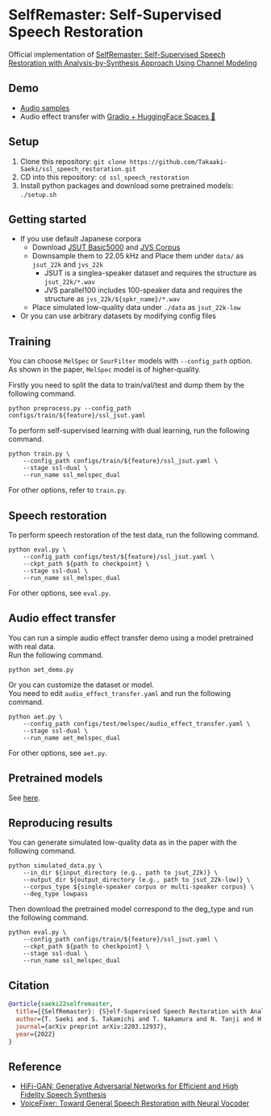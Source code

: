 # SelfRemaster: Self-Supervised Speech Restoration

Official implementation of [SelfRemaster: Self-Supervised Speech Restoration with Analysis-by-Synthesis Approach Using Channel Modeling](https://arxiv.org/abs/2203.12937)

## Demo
- [Audio samples](https://takaaki-saeki.github.io/ssl_remaster_demo/)
- Audio effect transfer with [Gradio + HuggingFace Spaces 🤗](https://huggingface.co/spaces/saefro991/aet_demo)

## Setup
1. Clone this repository: `git clone https://github.com/Takaaki-Saeki/ssl_speech_restoration.git`
2. CD into this repository: `cd ssl_speech_restoration`
3. Install python packages and download some pretrained models: `./setup.sh`

## Getting started
- If you use default Japanese corpora
    - Download [JSUT Basic5000](https://sites.google.com/site/shinnosuketakamichi/publication/jsut) and [JVS Corpus](https://sites.google.com/site/shinnosuketakamichi/research-topics/jvs_corpus)
    - Downsample them to 22.05 kHz and Place them under `data/` as `jsut_22k` and `jvs_22k`
        - JSUT is a singlea-speaker dataset and requires the structure as `jsut_22k/*.wav`
        - JVS parallel100 includes 100-speaker data and requires the structure as `jvs_22k/${spkr_name}/*.wav`
    - Place simulated low-quality data under `./data` as `jsut_22k-low`
- Or you can use arbitrary datasets by modifying config files

## Training

You can choose `MelSpec` or `SourFilter` models with `--config_path` option.  
As shown in the paper, `MelSpec` model is of higher-quality.

Firstly you need to split the data to train/val/test and dump them by the following command.
```shell
python preprocess.py --config_path configs/train/${feature}/ssl_jsut.yaml
```

To perform self-supervised learning with dual learning, run the following command.
```shell
python train.py \
    --config_path configs/train/${feature}/ssl_jsut.yaml \
    --stage ssl-dual \
    --run_name ssl_melspec_dual
```
For other options, refer to `train.py`.

## Speech restoration
To perform speech restoration of the test data, run the following command.
```shell
python eval.py \
    --config_path configs/test/${feature}/ssl_jsut.yaml \
    --ckpt_path ${path to checkpoint} \
    --stage ssl-dual \
    --run_name ssl_melspec_dual
```
For other options, see `eval.py`.

## Audio effect transfer
You can run a simple audio effect transfer demo using a model pretrained with real data.  
Run the following command.
```shell
python aet_demo.py
```

Or you can customize the dataset or model.  
You need to edit `audio_effect_transfer.yaml` and run the following command.
```shell
python aet.py \
    --config_path configs/test/melspec/audio_effect_transfer.yaml \
    --stage ssl-dual \
    --run_name aet_melspec_dual
```
For other options, see `aet.py`.


## Pretrained models
See [here](./pretrained_models.md).

## Reproducing results
You can generate simulated low-quality data as in the paper with the following command.
```shell
python simulated_data.py \
    --in_dir ${input_directory (e.g., path to jsut_22k)} \
    --output_dir ${output_directory (e.g., path to jsut_22k-low)} \
    --corpus_type ${single-speaker corpus or multi-speaker corpus} \
    --deg_type lowpass
```

Then download the pretrained model correspond to the deg_type and run the following command.
```shell
python eval.py \
    --config_path configs/train/${feature}/ssl_jsut.yaml \
    --ckpt_path ${path to checkpoint} \
    --stage ssl-dual \
    --run_name ssl_melspec_dual
```

## Citation
```bib
@article{saeki22selfremaster,
  title={{SelfRemaster}: {S}elf-Supervised Speech Restoration with Analysis-by-Synthesis Approach Using Channel Modeling},
  author={T. Saeki and S. Takamichi and T. Nakamura and N. Tanji and H. Saruwatari},
  journal={arXiv preprint arXiv:2203.12937},
  year={2022}
}
```

## Reference
- [HiFi-GAN: Generative Adversarial Networks for Efficient and High Fidelity Speech Synthesis](https://arxiv.org/abs/2010.05646)
- [VoiceFixer: Toward General Speech Restoration with Neural Vocoder](https://arxiv.org/abs/2109.13731)
